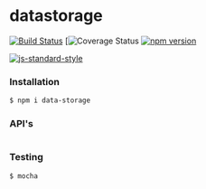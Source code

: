 # datastorage
[![Build Status](https://travis-ci.org/Colored-Coins/datastorage.svg?branch=master)](https://travis-ci.org/Colored-Coins/datastorage) [![![Coverage Status](https://coveralls.io/repos/github/Colored-Coins/datastorage/badge.svg?branch=master)](https://coveralls.io/github/Colored-Coins/datastorage?branch=master) [![npm version](https://badge.fury.io/js/data-storage.svg)](http://badge.fury.io/js/data-storage)

[![js-standard-style](https://cdn.rawgit.com/feross/standard/master/badge.svg)](https://github.com/feross/standard)

### Installation

```sh
$ npm i data-storage
```

### API's

```js
```

### Testing

```sh
$ mocha
```
